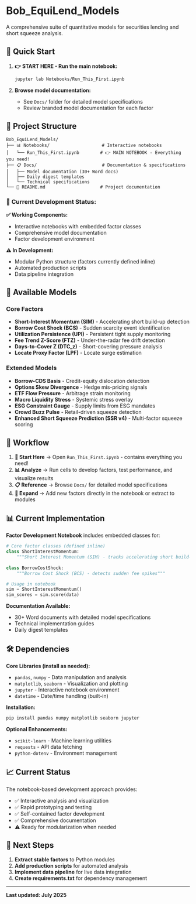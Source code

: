 # Bob_EquiLend_Models

A comprehensive suite of quantitative models for securities lending and short squeeze analysis.

## 🚀 Quick Start

1. **👉 START HERE - Run the main notebook:**
   ```bash
   jupyter lab Notebooks/Run_This_First.ipynb
   ```

2. **Browse model documentation:**
   - See `Docs/` folder for detailed model specifications
   - Review branded model documentation for each factor

## 📁 Project Structure

```
Bob_EquiLend_Models/
├── 📊 Notebooks/                    # Interactive notebooks
│   └── Run_This_First.ipynb        # 👉 MAIN NOTEBOOK - Everything you need!
├── 📋 Docs/                         # Documentation & specifications
│   ├── Model documentation (30+ Word docs)
│   ├── Daily digest templates
│   └── Technical specifications
└── 📖 README.md                     # Project documentation
```

### 🔧 **Current Development Status:**

**✅ Working Components:**
- Interactive notebooks with embedded factor classes
- Comprehensive model documentation
- Factor development environment

**⚠️ In Development:**
- Modular Python structure (factors currently defined inline)
- Automated production scripts
- Data pipeline integration

## 🧮 Available Models

### Core Factors
- **Short-Interest Momentum (SIM)** - Accelerating short build-up detection
- **Borrow Cost Shock (BCS)** - Sudden scarcity event identification
- **Utilization Persistence (UPI)** - Persistent tight supply monitoring
- **Fee Trend Z-Score (FTZ)** - Under-the-radar fee drift detection
- **Days-to-Cover Z (DTC_z)** - Short-covering pressure analysis
- **Locate Proxy Factor (LPF)** - Locate surge estimation

### Extended Models
- **Borrow-CDS Basis** - Credit-equity dislocation detection
- **Options Skew Divergence** - Hedge mis-pricing signals
- **ETF Flow Pressure** - Arbitrage strain monitoring
- **Macro Liquidity Stress** - Systemic stress overlay
- **ESG Constraint Gauge** - Supply limits from ESG mandates
- **Crowd Buzz Pulse** - Retail-driven squeeze detection
- **Enhanced Short Squeeze Prediction (SSR v4)** - Multi-factor squeeze scoring

## 🔄 Workflow

1. **🚀 Start Here** → Open `Run_This_First.ipynb` - contains everything you need!
2. **📊 Analyze** → Run cells to develop factors, test performance, and visualize results
3. **📋 Reference** → Browse `Docs/` for detailed model specifications
4. **🔧 Expand** → Add new factors directly in the notebook or extract to modules

## 📊 Current Implementation

**Factor Development Notebook** includes embedded classes for:

```python
# Core factor classes (defined inline)
class ShortInterestMomentum:
    """Short Interest Momentum (SIM) - tracks accelerating short build-up"""
    
class BorrowCostShock:
    """Borrow Cost Shock (BCS) - detects sudden fee spikes"""

# Usage in notebook
sim = ShortInterestMomentum()
sim_scores = sim.score(data)
```

**Documentation Available:**
- 30+ Word documents with detailed model specifications
- Technical implementation guides
- Daily digest templates

## 🛠️ Dependencies

**Core Libraries (install as needed):**
- `pandas`, `numpy` - Data manipulation and analysis
- `matplotlib`, `seaborn` - Visualization and plotting
- `jupyter` - Interactive notebook environment
- `datetime` - Date/time handling (built-in)

**Installation:**
```bash
pip install pandas numpy matplotlib seaborn jupyter
```

**Optional Enhancements:**
- `scikit-learn` - Machine learning utilities
- `requests` - API data fetching
- `python-dotenv` - Environment management

## 📈 Current Status

The notebook-based development approach provides:

- ✅ Interactive analysis and visualization
- ✅ Rapid prototyping and testing
- ✅ Self-contained factor development
- ✅ Comprehensive documentation
- ⚠️ Ready for modularization when needed

## 🚀 Next Steps

1. **Extract stable factors** to Python modules
2. **Add production scripts** for automated analysis
3. **Implement data pipeline** for live data integration
4. **Create requirements.txt** for dependency management

---

**Last updated: July 2025**

